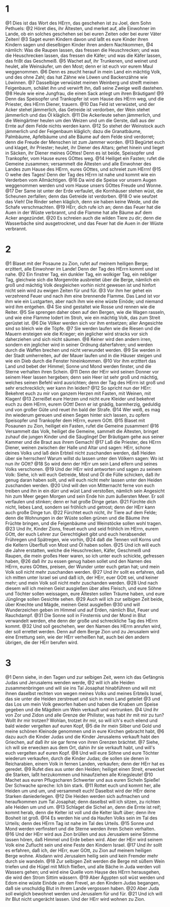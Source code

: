 # 1
@1 Dies ist das Wort des HErrn, das geschehen ist zu Joel, dem Sohn Pethuels: @2 Höret dies, ihr Ältesten, und merket auf, alle Einwohner im Lande, ob ein solches geschehen sei bei euren Zeiten oder bei eurer Väter Zeiten! @3 Saget euren Kindern davon und laßt es eure Kinder ihren Kindern sagen und dieselbigen Kinder ihren andern Nachkommen, @4 nämlich: Was die Raupen lassen, das fressen die Heuschrecken; und was die Heuschrecken lassen, das fressen die Käfer; und was die Käfer lassen, das frißt das Geschmeiß. @5 Wachet auf, ihr Trunkenen, und weinet und heulet, alle Weinsäufer, um den Most; denn er ist euch vor eurem Maul weggenommen. @6 Denn es zeucht herauf in mein Land ein mächtig Volk, und des ohne Zahl; das hat Zähne wie Löwen und Backenzähne wie Löwinnen. @7 Dasselbige verwüstet meinen Weinberg und streift meinen Feigenbaum, schälet ihn und verwirft ihn, daß seine Zweige weiß dastehen. @8 Heule wie eine Jungfrau, die einen Sack anlegt um ihren Bräutigam! @9 Denn das Speisopfer und Trankopfer ist vom Hause des HErrn weg, und die Priester, des HErrn Diener, trauern. @10 Das Feld ist verwüstet, und der Acker stehet jämmerlich, das Getreide ist verdorben, der Wein stehet jämmerlich und das Öl kläglich. @11 Die Ackerleute sehen jämmerlich, und die Weingärtner heulen um den Weizen und um die Gerste, daß aus der Ernte auf dem Felde nichts werden kann. @12 So stehet der Weinstock auch jämmerlich und der Feigenbaum kläglich; dazu die Granatbäume, Palmbäume, Apfelbäume und alle Bäume auf dem Felde sind verdorret; denn die Freude der Menschen ist zum Jammer worden. @13 Begürtet euch und klaget, ihr Priester; heulet, ihr Diener des Altars; gehet hinein und lieget in Säcken, ihr Diener meines GOttes! Denn es ist beide, Speisopfer und Trankopfer, vom Hause eures GOttes weg. @14 Heiliget ein Fasten; rufet die Gemeine zusammen; versammelt die Ältesten und alle Einwohner des Landes zum Hause des HErrn, eures GOttes, und schreiet zum HErrn! @15 O wehe des Tages! Denn der Tag des HErrn ist nahe und kommt wie ein Verderben vom Allmächtigen. @16 Da wird die Speise vor unsern Augen weggenommen werden und vom Hause unsers GOttes Freude und Wonne. @17 Der Same ist unter der Erde verfaulet, die Kornhäuser stehen wüst, die Scheunen zerfallen; denn das Getreide ist verdorben. @18 O wie seufzet das Vieh! Die Rinder sehen kläglich, denn sie haben keine Weide, und die Schafe verschmachten. @19 HErr, dich rufe ich an; denn das Feuer hat die Auen in der Wüste verbrannt, und die Flamme hat alle Bäume auf dem Acker angezündet. @20 Es schreien auch die wilden Tiere zu dir; denn die Wasserbäche sind ausgetrocknet, und das Feuer hat die Auen in der Wüste verbrannt.

# 2
@1 Blaset mit der Posaune zu Zion, rufet auf meinem heiligen Berge; erzittert, alle Einwohner im Lande! Denn der Tag des HErrn kommt und ist nahe. @2 Ein finstrer Tag, ein dunkler Tag, ein wolkiger Tag, ein nebliger Tag, gleichwie sich die Morgenröte ausbreitet über die Berge, nämlich ein groß und mächtig Volk desgleichen vorhin nicht gewesen ist und hinfort nicht sein wird zu ewigen Zeiten für und für. @3 Vor ihm her gehet ein verzehrend Feuer und nach ihm eine brennende Flamme. Das Land ist vor ihm wie ein Lustgarten, aber nach ihm wie eine wüste Einöde; und niemand wird ihm entgehen. @4 Sie sind gestaltet wie Rosse und rennen wie die Reiter. @5 Sie sprengen daher oben auf den Bergen, wie die Wagen rasseln, und wie eine Flamme lodert im Stroh, wie ein mächtig Volk, das zum Streit gerüstet ist. @6 Die Völker werden sich vor ihm entsetzen; aller Angesichte sind so bleich wie die Töpfe. @7 Sie werden laufen wie die Riesen und die Mauern ersteigen wie die Krieger; ein jeglicher wird stracks vor sich daherziehen und sich nicht säumen. @8 Keiner wird den andern irren, sondern ein jeglicher wird in seiner Ordnung daherfahren; und werden durch die Waffen brechen und nicht verwundet werden. @9 Sie werden in der Stadt umherreiten, auf der Mauer laufen und in die Häuser steigen und wie ein Dieb durch die Fenster hineinkommen. @10 Vor ihm erzittert das Land und bebet der Himmel; Sonne und Mond werden finster, und die Sterne verhalten ihren Schein. @11 Denn der HErr wird seinen Donner vor seinem Heer lassen hergeben; denn sein Heer ist sehr groß und mächtig, welches seinen Befehl wird ausrichten; denn der Tag des HErrn ist groß und sehr erschrecklich; wer kann ihn leiden? @12 So spricht nun der HErr: Bekehret euch zu mir von ganzem Herzen mit Fasten, mit Weinen, mit Klagen! @13 Zerreißet eure Herzen und nicht eure Kleider und bekehret euch zu dem HErrn, eurem GOtt! Denn er ist gnädig, barmherzig, geduldig und von großer Güte und reuet ihn bald der Strafe. @14 Wer weiß, es mag ihn wiederum gereuen und einen Segen hinter sich lassen, zu opfern Speisopfer und Trankopfer dem HErrn, eurem GOtt. @15 Blaset mit Posaunen zu Zion, heiliget ein Fasten, rufet die Gemeine zusammen! @16 Versammelt das Volk, heiliget die Gemeine, sammelt die Ältesten, bringet zuhauf die jungen Kinder und die Säuglinge! Der Bräutigam gehe aus seiner Kammer und die Braut aus ihrem Gemach! @17 Laß die Priester, des HErrn Diener, weinen zwischen der Halle und Altar und sagen: HErr, schone deines Volks und laß dein Erbteil nicht zuschanden werden, daß Heiden über sie herrschen! Warum willst du lassen unter den Völkern sagen: Wo ist nun ihr GOtt? @18 So wird denn der HErr um sein Land eifern und seines Volks verschonen. @19 Und der HErr wird antworten und sagen zu seinem Volk: Siehe, ich will euch Getreide, Most und Öl die Fülle schicken, daß ihr genug daran haben sollt, und will euch nicht mehr lassen unter den Heiden zuschanden werden. @20 Und will den von Mitternacht ferne von euch treiben und ihn in ein dürr und wüst Land verstoßen, nämlich sein Angesicht hin zum Meer gegen Morgen und sein Ende hin zum äußersten Meer. Er soll verfaulen und stinken; denn er hat große Dinge getan. @21 Fürchte dich nicht, liebes Land, sondern sei fröhlich und getrost; denn der HErr kann auch große Dinge tun. @22 Fürchtet euch nicht, ihr Tiere auf dem Felde; denn die Wohnungen in der Wüste sollen grünen und die Bäume ihre Früchte bringen, und die Feigenbäume und Weinstöcke sollen wohl tragen. @23 Und ihr, Kinder Zions, freuet euch und seid fröhlich im HErrn, eurem GOtt, der euch Lehrer zur Gerechtigkeit gibt und euch herabsendet Frühregen und Spätregen, wie vorhin, @24 daß die Tennen voll Korns und die Keltern Überfluß von Most und Öl haben sollen. @25 Und ich will euch die Jahre erstatten, welche die Heuschrecken, Käfer, Geschmeiß und Raupen, die mein großes Heer waren, so ich unter euch schickte, gefressen haben, @26 daß ihr zu essen genug haben sollet und den Namen des HErrn, eures GOttes, preisen, der Wunder unter euch getan hat; und mein Volk soll nicht mehr zuschanden werden. @27 Und ihr sollt es erfahren, daß ich mitten unter Israel sei und daß ich, der HErr, euer GOtt sei, und keiner mehr; und mein Volk soll nicht mehr zuschanden werden. @28 Und nach diesem will ich meinen Geist ausgießen über alles Fleisch, und eure Söhne und Töchter sollen weissagen, eure Ältesten sollen Träume haben, und eure Jünglinge sollen Gesichte sehen. @29 Auch will ich zur selbigen Zeit beide, über Knechte und Mägde, meinen Geist ausgießen @30 und will Wunderzeichen geben im Himmel und auf Erden, nämlich Blut, Feuer und Rauchdampf. @31 Die Sonne soll in Finsternis und der Mond in Blut verwandelt werden, ehe denn der große und schreckliche Tag des HErrn kommt. @32 Und soll geschehen, wer den Namen des HErrn anrufen wird, der soll errettet werden. Denn auf dem Berge Zion und zu Jerusalem wird eine Errettung sein, wie der HErr verheißen hat, auch bei den andern übrigen, die der HErr berufen wird.

# 3
@1 Denn siehe, in den Tagen und zur selbigen Zeit, wenn ich das Gefängnis Judas und Jerusalems wenden werde, @2 will ich alle Heiden zusammenbringen und will sie ins Tal Josaphat hinabführen und will mit ihnen daselbst rechten von wegen meines Volks und meines Erbteils Israel, das sie unter die Heiden zerstreuet und sich in mein Land geteilet @3 und das Los um mein Volk geworfen haben und haben die Knaben um Speise gegeben und die Mägdlein um Wein verkauft und vertrunken. @4 Und ihr von Zor und Zidon und alle Grenze der Philister, was habt ihr mit mir zu tun? Wollt ihr mir trotzen? Wohlan, trotzet ihr mir, so will ich's euch eilend und bald wieder vergelten auf euren Kopf, @5 die ihr mein Silber und Gold und meine schönen Kleinode genommen und in eure Kirchen gebracht habt, @6 dazu auch die Kinder Judas und die Kinder Jerusalems verkauft habt den Griechen, auf daß ihr sie gar ferne von ihren Grenzen brächtet. @7 Siehe, ich will sie erwecken aus dem Ort, dahin ihr sie verkauft habt, und will's euch vergelten auf euren Kopf. @8 Und will eure Söhne und eure Töchter wiederum verkaufen, durch die Kinder Judas; die sollen sie denen in Reicharabien, einem Volk in fernen Landen, verkaufen; denn der HErr hat es geredet. @9 Rufet dies aus unter den Heiden; heiliget einen Streit, erwecket die Starken, laßt herzukommen und hinaufziehen alle Kriegsleute! @10 Machet aus euren Pflugscharen Schwerter und aus euren Sicheln Spieße! Der Schwache spreche: Ich bin stark. @11 Rottet euch und kommt her, alle Heiden um und um, und versammelt euch! Daselbst wird der HErr deine Starken daniederlegen. @12 Die Heiden werden sich aufmachen und heraufkommen zum Tal Josaphat; denn daselbst will ich sitzen, zu richten alle Heiden um und um. @13 Schlaget die Sichel an, denn die Ernte ist reif; kommt herab, denn die Kelter ist voll und die Kelter läuft über; denn ihre Bosheit ist groß. @14 Es werden hie und da Haufen Volks sein im Tal des Urteils; denn des HErrn Tag ist nahe im Tal des Urteils. @15 Sonne und Mond werden verfinstert und die Sterne werden ihren Schein verhalten. @16 Und der HErr wird aus Zion brüllen und aus Jerusalem seine Stimme lassen hören, daß Himmel und Erde beben wird. Aber der HErr wird seinem Volk eine Zuflucht sein und eine Feste den Kindern Israel. @17 Und ihr sollt es erfahren, daß ich, der HErr, euer GOtt, zu Zion auf meinem heiligen Berge wohne. Alsdann wird Jerusalem heilig sein und kein Fremder mehr durch sie wandeln. @18 Zur selbigen Zeit werden die Berge mit süßem Wein triefen und die Hügel mit Milch fließen, und alle Bäche in Juda werden voll Wassers gehen; und wird eine Quelle vom Hause des HErrn herausgehen, die wird den Strom Sittim wässern. @19 Aber Ägypten soll wüst werden und Edom eine wüste Einöde um den Frevel, an den Kindern Judas begangen, daß sie unschuldig Blut in ihrem Lande vergossen haben. @20 Aber Juda soll ewiglich bewohnet werden und Jerusalem für und für. @21 Und ich will ihr Blut nicht ungerächt lassen. Und der HErr wird wohnen zu Zion.